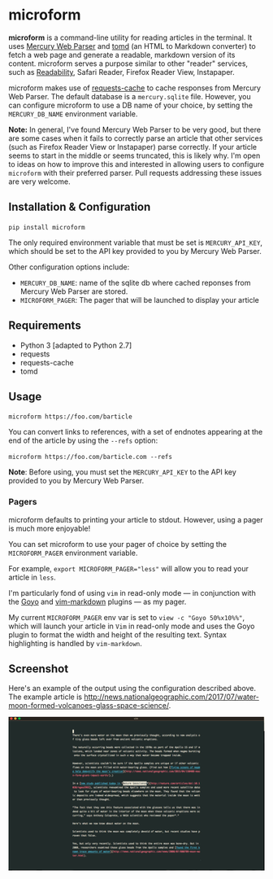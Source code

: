 # microform

**microform** is a command-line utility for reading articles in the terminal. It uses [Mercury Web Parser](https://mercury.postlight.com/web-parser/) and [tomd](https://github.com/gaojiuli/tomd) (an HTML to Markdown converter) to fetch a web page and generate a readable, markdown version of its content. microform serves a purpose similar to other "reader" services, such as [Readability](https://en.wikipedia.org/wiki/Readability_(service)), Safari Reader, Firefox Reader View, Instapaper.

microform makes use of [requests-cache](https://github.com/reclosedev/requests-cache) to cache responses from Mercury Web Parser. The default database is a `mercury.sqlite` file. However, you can configure microform to use a DB name of your choice, by setting the `MERCURY_DB_NAME` environment variable.

**Note:** 
In general, I've found Mercury Web Parser to be very good, but there are some cases when it fails to correctly parse an article that other services (such as Firefox Reader View or Instapaper) parse correctly. If your article seems to start in the middle or seems truncated, this is likely why. I'm open to ideas on how to improve this and interested in allowing users to configure `microform` with their preferred parser. Pull requests addressing these issues are very welcome.

## Installation & Configuration

`pip install microform`

The only required environment variable that must be set is `MERCURY_API_KEY`, which should be set to the API key provided to you by Mercury Web Parser.

Other configuration options include:

- `MERCURY_DB_NAME`: name of the sqlite db where cached reponses from Mercury Web Parser are stored.
- `MICROFORM_PAGER`: The pager that will be launched to display your article

## Requirements

- Python 3 \[adapted to Python 2.7]
- requests
- requests-cache
- tomd

## Usage
`microform https://foo.com/barticle`

You can convert links to references, with a set of endnotes appearing at the end of the article by using the `--refs` option:

`microform https://foo.com/barticle.com --refs`

**Note**: Before using, you must set the `MERCURY_API_KEY` to the API key provided to you by Mercury Web Parser.

### Pagers

microform defaults to printing your article to stdout. However, using a pager is much more enjoyable!

You can set microform to use your pager of choice by setting the `MICROFORM_PAGER` environment variable.

For example, `export MICROFORM_PAGER="less"` will allow you to read your article in `less`.

I'm particularly fond of using `vim` in read-only mode — in conjunction with the [Goyo](https://github.com/junegunn/goyo.vim) and [vim-markdown](https://github.com/plasticboy/vim-markdown) plugins — as my pager.

My current `MICROFORM_PAGER` env var is set to `view -c "Goyo 50%x10%%"`, which will launch your article in `Vim` in read-only mode and uses the Goyo plugin to format the width and height of the resulting text. Syntax highlighting is handled by `vim-markdown`.


## Screenshot

Here's an example of the output using the configuration described above. The example article is http://news.nationalgeographic.com/2017/07/water-moon-formed-volcanoes-glass-space-science/.

![screenshot](screenshot_example.png)
